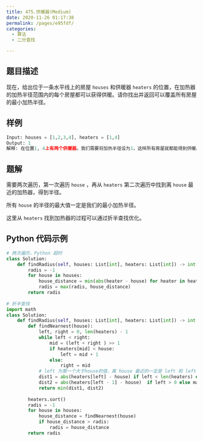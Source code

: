 ```yaml
---
title: 475.供暖器(Medium)
date: 2020-11-26 01:17:38
permalink: /pages/e95fdf/
categories: 
  - 算法
  - 二分查找

---
```


## 题目描述

现在，给出位于一条水平线上的房屋 `houses` 和供暖器 `heaters` 的位置，在加热器的加热半径范围内的每个房屋都可以获得供暖。请你找出并返回可以覆盖所有房屋的最小加热半径。

## 样例

```python
Input: houses = [1,2,3,4], heaters = [1,4]
Output: 1
解释: 在位置1, 4上有两个供暖器。我们需要将加热半径设为1，这样所有房屋就都能得到供暖。
```

## 题解

需要两次遍历，第一次遍历 `house` ，再从 `heaters` 第二次遍历中找到离 `house` 最近的加热器，得到半径。

所有 `house` 的半径的最大值一定是我们的最小加热半径。

这里从 `heaters` 找到加热器的过程可以通过折半查找优化。

## Python 代码示例

```python
# 两次遍历，Python 超时
class Solution:
    def findRadius(self, houses: List[int], heaters: List[int]) -> int:
        radis = -1
        for house in houses:
            house_distance = min(abs(heater - house) for heater in heaters)
            radis = max(radis, house_distance)
        return radis
 
# 折半查找
import math 
class Solution:
    def findRadius(self, houses: List[int], heaters: List[int]) -> int:
        def findNearnest(house):
            left, right = 0, len(heaters) - 1
            while left < right:
                mid = (left + right ) >> 1
                if heaters[mid] < house:
                    left = mid + 1
                else:
                    right = mid 
            # left 为第一个大于house的值，离 house 最近的一定是 left 和 left - 1
            dist1 = abs(heaters[left] - house) if left < len(heaters) else math.inf  # 处理边界值
            dist2 = abs(heaters[left - 1] - house)  if left > 0 else math.inf 
            return min(dist1, dist2)
        
        heaters.sort()
        radis = -1
        for house in houses:
            house_distance = findNearnest(house)
            if house_distance > radis:
                radis = house_distance
        return radis
```


